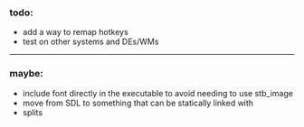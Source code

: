 ### todo:
 - add a way to remap hotkeys
 - test on other systems and DEs/WMs

---

### maybe:
 - include font directly in the executable to avoid needing to use stb_image
 - move from SDL to something that can be statically linked with
 - splits
